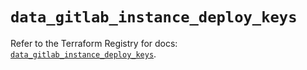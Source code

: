 # `data_gitlab_instance_deploy_keys`

Refer to the Terraform Registry for docs: [`data_gitlab_instance_deploy_keys`](https://registry.terraform.io/providers/gitlabhq/gitlab/17.1.0/docs/data-sources/instance_deploy_keys).
